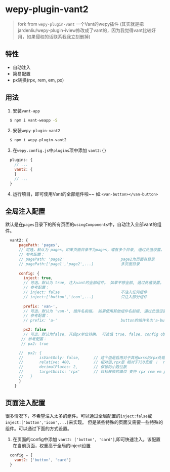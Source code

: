 # wepy-plugin-vant2
> fork from `wepy-plugin-vant`
> 一个Vant的wepy插件
>  (其实就是把jardenliu/wepy-plugin-iview修改成了vant的，因为我觉得vant比较好用，如果侵权的话联系我我立刻删掉)

## 特性
* 自动注入
* 简易配置
* px转换(rpx, rem, em, px)

## 用法
1. 安装`vant-app`
```bash
  $ npm i vant-weapp -S
```
2. 安装`wepy-plugin-vant2`
```bash
  $ npm i wepy-plugin-vant2
```
3. 在`wepy.config.js`中`plugins`项中添加 `vant2:{}`
```javascript
  plugins: {
    // ...
    vant2: {
    }
    // ...
  }
```
4. 运行项目，即可使用Vant的全部组件啦~~   如:`<van-button></van-button>`

## 全局注入配置

默认是在`pages`目录下的所有页面的`usingComponents`中，自动注入全部vant的组件。
```javascript
  vant2: {
      pagePath: 'pages',
      // 可选，默认为 pages。如果页面目录不为pages，或有多个目录, 通过此值设置。
      // 参考配置：
      // pagePath: 'page2'                         page2为页面有目录
      // pagePath:['page1','page2',...]            多页面目录
         
      config: {
        inject: true,
        // 可选，默认为 true, 注入vant的全部组件。 如果不想全部, 通过此值设置。
        // 参考配置：
        // inject: false                           不注入任何组件 
        // inject:['button','icon',...]            只注入部分组件
                
        prefix: 'van-',
        // 可选，默认为 'van-', 组件名前缀。 如果使用其他组件名前缀, 通过此值设置。
        // 参考配置：
        // prefix: 'a-'                            button的组件名为'a-button'

        px2: false  
        // 可选，默认为false, 开启px单位转换。 可选值 true, false, config object {...}
       // 参考配置：
       // px2: true

      //  px2: {
      //       isVantOnly: false,      // 这个值是启用对于其他wxss的rpx处理
      //       relative: 400,          // 相对值,rpx是 相对于750宽度 ；  rem，em 是相对的 font-size
      //       decimalPlaces: 2,       // 保留的小数位数
      //       targetUnits: 'rpx'      // 目标转换的单位 支持 rpx rem em px
      //   }
      }
    }
```

## 页面注入配置

很多情况下，不希望注入太多的组件。可以通过全局配置的`inject:false`或`inject:['button','icon',...]`来实现。
但是某些特殊的页面又需要一些特殊的组件。可以通过下面的方式设置。

1. 在页面的config中添加 `vant2: ['button', 'card']`,即可快速注入。该配置在当前页面，权重高于全局的inject设置
```javascript
  config = {
    vant2: ['button', 'card']
  }

```
